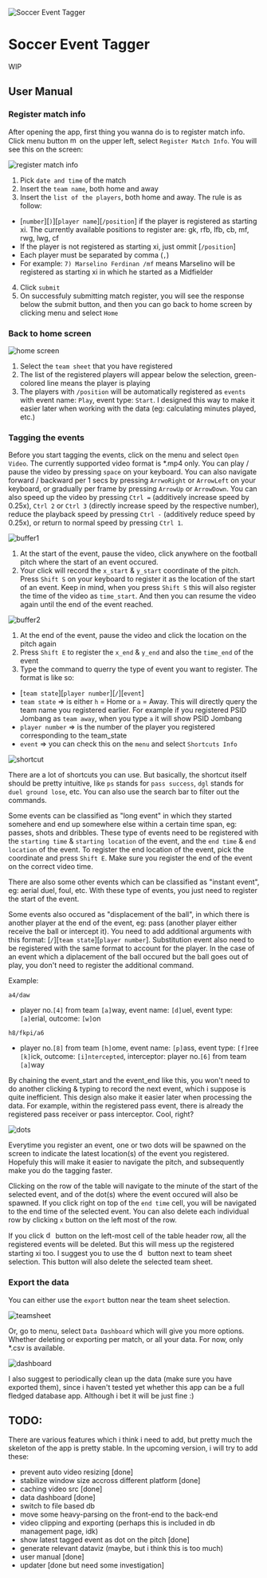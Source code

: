 ![Soccer Event Tagger](src-tauri/icons/Square150x150Logo.png)

# Soccer Event Tagger

WIP

## User Manual

### Register match info

After opening the app, first thing you wanna do is to register match info. Click menu button <img src="public/buttons/menu.svg" alt="menu" width="15" height="15"> on the upper left, select `Register Match Info`.
You will see this on the screen:

![register match info](public/screenshots/register.jpg)

1. Pick `date and time` of the match
2. Insert the `team name`, both home and away
3. Insert the `list of the players`, both home and away. The rule is as follow:
  * [`number`][`)`][`player name`][`/position`] if the player is registered as starting xi. The currently available positions to register are: gk, rfb, lfb, cb, mf, rwg, lwg, cf
  * If the player is not registered as starting xi, just ommit [`/position`]
  * Each player must be separated by comma (`,`)
  * For example: `7) Marselino Ferdinan /mf` means Marselino will be registered as starting xi in which he started as a Midfielder
4. Click `submit`
5. On successfuly submitting match register, you will see the response below the submit button, and then you can go back to home screen by clicking menu and select `Home`

### Back to home screen

![home screen](public/screenshots/homescreen.jpg)

1. Select the `team sheet` that you have registered
2. The list of the registered players will appear below the selection, green-colored line means the player is playing
3. The players  with `/position` will be automatically registered as `events` with event name: `Play`, event type: `Start`. I designed this way to make it easier later when working with the data (eg: calculating minutes played, etc.)

### Tagging the events

Before you start tagging the events, click on the menu and select `Open Video`. The currently supported video format is *.mp4 only.
You can play / pause the video by pressing `space` on your keyboard. You can also navigate forward / backward per 1 secs by pressing `ArrwoRight` or `ArrowLeft` on your keyboard, or gradually per frame by pressing `ArrowUp` or `ArrowDown`.
You can also speed up the video by pressing `Ctrl =` (additively increase speed by 0.25x), `Ctrl 2` or `Ctrl 3` (directly increase speed by the respective number), reduce the playback speed by pressing `Ctrl -` (additively reduce speed by 0.25x), or return to normal speed by pressing `Ctrl 1`.

![buffer1](public/screenshots/buffer1.jpg)

1. At the start of the event, pause the video, click anywhere on the football pitch where the start of an event occured.
2. Your click will record the `x_start` & `y_start` coordinate of the pitch. Press `Shift S` on your keyboard to register it as the location of the start of an event. Keep in mind, when you press `Shift S` this will also register the time of the video as `time_start`. And then you can resume the video again until the end of the event reached.

![buffer2](public/screenshots/buffer2.jpg)

1. At the end of the event, pause the video and click the location on the pitch again
2. Press `Shift E` to register the `x_end` & `y_end` and also the `time_end` of the event
3. Type the command to querry the type of event you want to register. The format is like so:
  * [`team state`][`player number`][`/`][`event`]
  * `team state` => is either `h` = Home or `a` = Away. This will directly query the team name you registered earlier. For example if you registered PSID Jombang as `team away`, when you type `a` it will show PSID Jombang
  * `player number` => is the number of the player you registered corresponding to the team_state
  * `event` => you can check this on the `menu` and select `Shortcuts Info`

![shortcut](public/screenshots/shortcut.jpg)

There are a lot of shortcuts you can use. But basically, the shortcut itself should be pretty intuitive, like `ps` stands for `pass success`, `dgl` stands for `duel ground lose`, etc.
You can also use the search bar to filter out the commands.

Some events can be classified as "long event" in which they started somehere and end up somewhere else within a certain time span, eg: passes, shots and dribbles.
These type of events need to be registered with the `starting time` & `starting location` of the event, and the `end time` & `end location` of the event.
To register the end location of the event, pick the coordinate and press `Shift E`.
Make sure you register the end of the event on the correct video time.

There are also some other events which can be classified as "instant event", eg: aerial duel, foul, etc.
With these type of events, you just need to register the start of the event.

Some events also occured as "displacement of the ball", in which there is another player at the end of the event, eg: pass (another player either receive the ball or intercept it).
You need to add additional arguments with this format: [`/`][`team state`][`player number`]. Substitution event also need to be registered with the same format to account for the player.
In the case of an event which a diplacement of the ball occured but the ball goes out of play, you don't need to register the additional command.

Example:

`a4/daw`
* player no.`[4]` from team `[a]`way, event name: `[d]`uel, event type: `[a]`erial, outcome: `[w]`on

`h8/fkpi/a6`
* player no.`[8]` from team `[h]`ome, event name: `[p]`ass, event type: `[f]`ree `[k]`ick, outcome: `[i]ntercepted`, interceptor: player no.`[6]` from team `[a]`way

By chaining the event_start and the event_end like this, you won't need to do another clicking & typing to record the next event, which i suppose is quite inefficient.
This design also make it easier later when processing the data. For example, within the registered pass event, there is already the registered pass receiver or pass interceptor. Cool, right?

![dots](public/screenshots/dots.jpg)

Everytime you register an event, one or two dots will be spawned on the screen to indicate the latest location(s) of the event you registered.
Hopefuly this will make it easier to navigate the pitch, and subsequently make you do the tagging faster.

Clicking on the row of the table will navigate to the minute of the start of the selected event, and of the dot(s) where the event occured will also be spawned.
If you click right on top of the `end time` cell, you will be navigated to the end time of the selected event.
You can also delete each individual row by clicking `x` button on the left most of the row.

If you click <img src="public/buttons/delete.svg" alt="delete" width="15" height="15"> button on the left-most cell of the table header row, all the registered events will be deleted.
But this will mess up the registered starting xi too. I suggest you to use the <img src="public/buttons/delete.svg" alt="delete" width="15" height="15"> button next to team sheet selection.
This button will also delete the selected team sheet.

### Export the data

You can either use the `export` button near the team sheet selection.

![teamsheet](public/screenshots/team_sheet.jpg)

Or, go to menu, select `Data Dashboard` which will give you more options.
Whether deleting or exporting per match, or all your data.
For now, only *.csv is available.

![dashboard](public/screenshots/dashboard.jpg)

I also suggest to periodically clean up the data (make sure you have exported them), since i haven't tested yet whether this app can be a full fledged database app.
Although i bet it will be just fine :)




## TODO:
There are various features which i think i need to add, but pretty much the skeleton of the app is pretty stable. In the upcoming version, i will try to add these:
  * prevent auto video resizing [done]
  * stabilize window size accross different platform [done]
  * caching video src [done]
  * data dashboard [done]
  * switch to file based db
  * move some heavy-parsing on the front-end to the back-end
  * video clipping and exporting (perhaps this is included in db management page, idk)
  * show latest tagged event as dot on the pitch [done]
  * generate relevant dataviz (maybe, but i think this is too much)
  * user manual [done]
  * updater [done but need some investigation]
